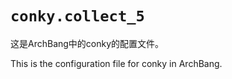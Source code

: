 # `conky.collect_5`

这是ArchBang中的conky的配置文件。

This is the configuration file for conky in ArchBang.
